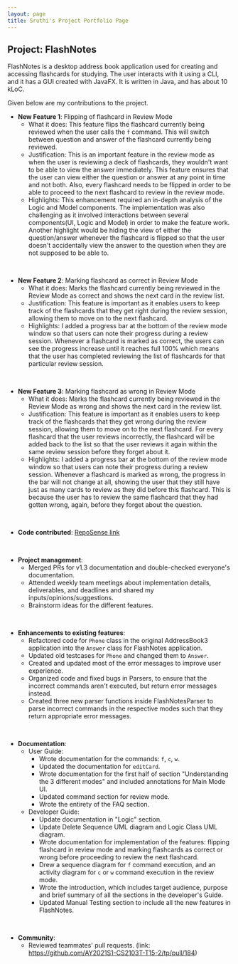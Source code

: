 ```yaml
---
layout: page
title: Sruthi's Project Portfolio Page
---
```


## Project: FlashNotes

FlashNotes is a desktop address book application used for creating and accessing flashcards for studying. The user interacts with it using a CLI, and it has a GUI created with JavaFX. It is written in Java, and has about 10 kLoC.

Given below are my contributions to the project.

* **New Feature 1**: Flipping of flashcard in Review Mode
    * What it does: This feature flips the flashcard currently being reviewed when the user calls the `f` command.
    This will switch between question and answer of the flashcard currently being reviewed.
    * Justification: This is an important feature in the review mode as when the user is reviewing a deck of flashcards, 
    they wouldn't want to be able to view the answer immediately. This feature ensures that the user can view either 
    the question or answer at any point in time and not both. Also, every flashcard needs to be flipped in order 
    to be able to proceed to the next flashcard to review in the review mode.
    * Highlights: This enhancement required an in-depth analysis of the Logic and Model components. The implementation 
    was also challenging as it involved interactions between several components(UI, Logic and Model) in order to make 
    the feature work.
    Another highlight would be hiding the view of either the question/answer whenever the flashcard is flipped so that 
    the user doesn't accidentally view the answer to the question when they are not supposed to be able to.
 <br>
 
* **New Feature 2**: Marking flashcard as correct in Review Mode
    * What it does: Marks the flashcard currently being reviewed in the Review Mode as correct and shows the next 
    card in the review list.
    * Justification: This feature is important as it enables users to keep track of the flashcards that they get right 
    during the review session, allowing them to move on to the next flashcard.
    * Highlights: I added a progress bar at the bottom of the review mode window so that users can note their 
    progress during a review session. Whenever a flashcard is marked as correct, the users can see the progress 
    increase until it reaches full 100% which means that the user has completed reviewing the list of flashcards for 
    that particular review session.
 <br>   
    
* **New Feature 3**: Marking flashcard as wrong in Review Mode
    * What it does: Marks the flashcard currently being reviewed in the Review Mode as wrong and shows the next 
    card in the review list.
    * Justification: This feature is important as it enables users to keep track of the flashcards that they get wrong 
    during the review session, allowing them to move on to the next flashcard. For every flashcard that the user 
    reviews incorrectly, the flashcard will be added back to the list so that the user reviews it again within the same 
    review session before they forget about it. 
    * Highlights: I added a progress bar at the bottom of the review mode window so that users can 
    note their progress during a review session. Whenever a flashcard is marked as wrong, the progress in the bar will
    not change at all, showing the user that they still have just as many cards to review as they did before this 
    flashcard. This is because the user has to review the same flashcard that they had gotten wrong, again, before 
    they forget about the question.
 <br> 

* **Code contributed**: [RepoSense link](https://nus-cs2103-ay2021s1.github.io/tp-dashboard/#breakdown=true&search=&sort=groupTitle&sortWithin=title&since=2020-08-14&timeframe=commit&mergegroup=&groupSelect=groupByRepos&checkedFileTypes=docs~functional-code~test-code~other&tabOpen=true&tabType=authorship&tabAuthor=Sruthisarav&tabRepo=AY2021S1-CS2103T-T15-2%2Ftp%5Bmaster%5D&authorshipIsMergeGroup=false&authorshipFileTypes=docs~functional-code~test-code)
 <br> 

* **Project management**:
    * Merged PRs for v1.3 documentation and double-checked everyone's documentation.
    * Attended weekly team meetings about implementation details, deliverables, and deadlines and shared my 
    inputs/opinions/suggestions.
    * Brainstorm ideas for the different features.
 <br> 
 
* **Enhancements to existing features**:
    * Refactored code for `Phone` class in the original AddressBook3 application
    into the `Answer` class for FlashNotes application.
    * Updated old testcases for `Phone` and changed them to `Answer`.
    * Created and updated most of the error messages to improve user experience.
    * Organized code and fixed bugs in Parsers, to ensure that the incorrect commands aren't executed, but return 
    error messages instead.
    * Created three new parser functions inside FlashNotesParser to parse incorrect commands in the respective modes 
    such that they return appropriate error messages.
 <br> 
 
* **Documentation**:
  * User Guide:
    * Wrote documentation for the commands: `f`, `c`, `w`.
    * Updated the documentation for `editCard`.
    * Wrote documentation for the first half of section "Understanding the 3 different modes" and included annotations 
    for Main Mode UI.
    * Updated command section for review mode.
    * Wrote the entirety of the FAQ section.
  * Developer Guide:
    * Update documentation in "Logic" section.
    * Update Delete Sequence UML diagram and Logic Class UML diagram.
    * Wrote documentation for implementation of the features: flipping flashcard in review mode and marking flashcards 
    as correct or wrong before proceeding to review the next flashcard.
    * Drew a sequence diagram for `f` command execution, and an activity diagram for `c` or `w` command execution in 
    the review mode.
    * Wrote the introduction, which includes target audience, purpose and brief summary of all the sections in the 
    developer's Guide.
    * Updated Manual Testing section to include all the new features in FlashNotes.
 <br>     

* **Community**:
    * Reviewed teammates' pull requests. (link: https://github.com/AY2021S1-CS2103T-T15-2/tp/pull/184)
